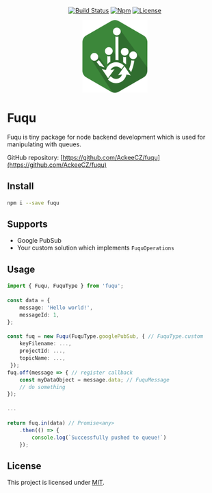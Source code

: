<div align="center">


[![Build Status](https://travis-ci.org/AckeeCZ/fuqu.svg?branch=master)](https://travis-ci.org/AckeeCZ/fuqu)
[![Npm](https://img.shields.io/npm/v/fuqu.svg?style=flat-square)](https://www.npmjs.com/package/fuqu)
[![License](https://img.shields.io/github/license/AckeeCZ/fuqu.svg?style=flat-square)](https://github.com/AckeeCZ/fuqu/blob/master/LICENSE)

<img src="./resources/logo.png" height="170"/>
</div>

# Fuqu

Fuqu is tiny package for node backend development which is used for manipulating with queues.

GitHub repository: [https://github.com/AckeeCZ/fuqu](https://github.com/AckeeCZ/fuqu)

## Install

```bash
npm i --save fuqu
```

## Supports

- Google PubSub
- Your custom solution which implements `FuquOperations`

## Usage

```typescript
import { Fuqu, FuquType } from 'fuqu';

const data = {
    message: 'Hello world!',
    messageId: 1,
};

const fuq = new Fuqu(FuquType.googlePubSub, { // FuquType.custom 
    keyFilename: ...,
    projectId: ...,
    topicName: ...,
 });
fuq.off(message => { // register callback
    const myDataObject = message.data; // FuquMessage
    // do something
});

...

return fuq.in(data) // Promise<any>
    .then(() => {
        console.log(`Successfully pushed to queue!`)
    });
```
## License

This project is licensed under [MIT](./LICENSE).
